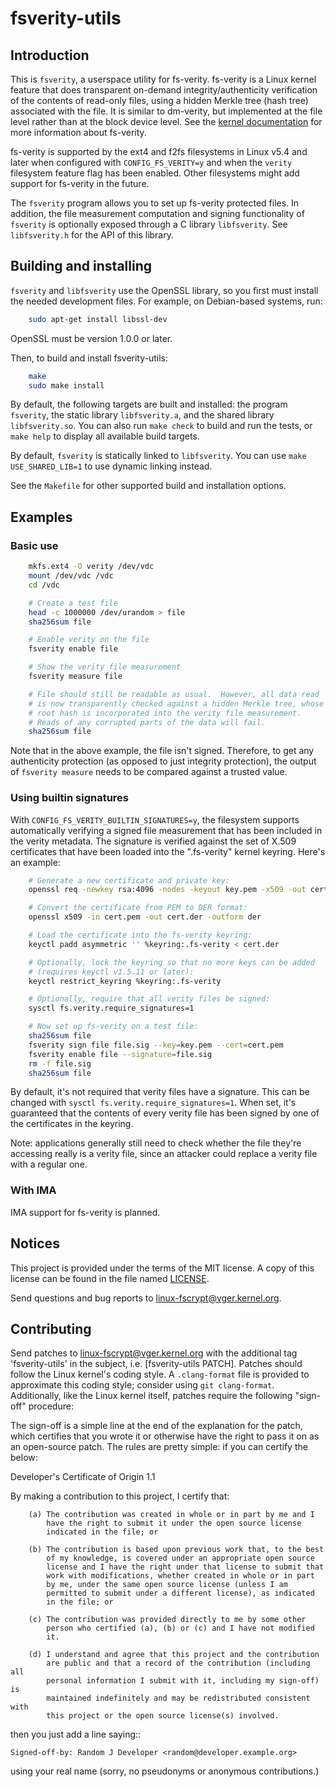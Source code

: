 # fsverity-utils

## Introduction

This is `fsverity`, a userspace utility for fs-verity.  fs-verity is a
Linux kernel feature that does transparent on-demand
integrity/authenticity verification of the contents of read-only
files, using a hidden Merkle tree (hash tree) associated with the
file.  It is similar to dm-verity, but implemented at the file level
rather than at the block device level.  See the [kernel
documentation](https://www.kernel.org/doc/html/latest/filesystems/fsverity.html)
for more information about fs-verity.

fs-verity is supported by the ext4 and f2fs filesystems in Linux v5.4
and later when configured with `CONFIG_FS_VERITY=y` and when the
`verity` filesystem feature flag has been enabled.  Other filesystems
might add support for fs-verity in the future.

The `fsverity` program allows you to set up fs-verity protected files.
In addition, the file measurement computation and signing
functionality of `fsverity` is optionally exposed through a C library
`libfsverity`.  See `libfsverity.h` for the API of this library.

## Building and installing

`fsverity` and `libfsverity` use the OpenSSL library, so you first
must install the needed development files.  For example, on
Debian-based systems, run:

```bash
    sudo apt-get install libssl-dev
```

OpenSSL must be version 1.0.0 or later.

Then, to build and install fsverity-utils:

```bash
    make
    sudo make install
```

By default, the following targets are built and installed: the program
`fsverity`, the static library `libfsverity.a`, and the shared library
`libfsverity.so`.  You can also run `make check` to build and run the
tests, or `make help` to display all available build targets.

By default, `fsverity` is statically linked to `libfsverity`.  You can
use `make USE_SHARED_LIB=1` to use dynamic linking instead.

See the `Makefile` for other supported build and installation options.

## Examples

### Basic use

```bash
    mkfs.ext4 -O verity /dev/vdc
    mount /dev/vdc /vdc
    cd /vdc

    # Create a test file
    head -c 1000000 /dev/urandom > file
    sha256sum file

    # Enable verity on the file
    fsverity enable file

    # Show the verity file measurement
    fsverity measure file

    # File should still be readable as usual.  However, all data read
    # is now transparently checked against a hidden Merkle tree, whose
    # root hash is incorporated into the verity file measurement.
    # Reads of any corrupted parts of the data will fail.
    sha256sum file
```

Note that in the above example, the file isn't signed.  Therefore, to
get any authenticity protection (as opposed to just integrity
protection), the output of `fsverity measure` needs to be compared
against a trusted value.

### Using builtin signatures

With `CONFIG_FS_VERITY_BUILTIN_SIGNATURES=y`, the filesystem supports
automatically verifying a signed file measurement that has been
included in the verity metadata.  The signature is verified against
the set of X.509 certificates that have been loaded into the
".fs-verity" kernel keyring.  Here's an example:

```bash
    # Generate a new certificate and private key:
    openssl req -newkey rsa:4096 -nodes -keyout key.pem -x509 -out cert.pem

    # Convert the certificate from PEM to DER format:
    openssl x509 -in cert.pem -out cert.der -outform der

    # Load the certificate into the fs-verity keyring:
    keyctl padd asymmetric '' %keyring:.fs-verity < cert.der

    # Optionally, lock the keyring so that no more keys can be added
    # (requires keyctl v1.5.11 or later):
    keyctl restrict_keyring %keyring:.fs-verity

    # Optionally, require that all verity files be signed:
    sysctl fs.verity.require_signatures=1

    # Now set up fs-verity on a test file:
    sha256sum file
    fsverity sign file file.sig --key=key.pem --cert=cert.pem
    fsverity enable file --signature=file.sig
    rm -f file.sig
    sha256sum file
```

By default, it's not required that verity files have a signature.
This can be changed with `sysctl fs.verity.require_signatures=1`.
When set, it's guaranteed that the contents of every verity file has
been signed by one of the certificates in the keyring.

Note: applications generally still need to check whether the file
they're accessing really is a verity file, since an attacker could
replace a verity file with a regular one.

### With IMA

IMA support for fs-verity is planned.

## Notices

This project is provided under the terms of the MIT license.  A copy
of this license can be found in the file named [LICENSE](LICENSE).

Send questions and bug reports to linux-fscrypt@vger.kernel.org.

## Contributing

Send patches to linux-fscrypt@vger.kernel.org with the additional tag
'fsverity-utils' in the subject, i.e. [fsverity-utils PATCH].  Patches
should follow the Linux kernel's coding style.  A `.clang-format` file
is provided to approximate this coding style; consider using
 `git clang-format`.  Additionally, like the Linux kernel itself,
patches require the following "sign-off" procedure:

The sign-off is a simple line at the end of the explanation for the
patch, which certifies that you wrote it or otherwise have the right
to pass it on as an open-source patch.  The rules are pretty simple:
if you can certify the below:

Developer's Certificate of Origin 1.1

By making a contribution to this project, I certify that:

        (a) The contribution was created in whole or in part by me and I
            have the right to submit it under the open source license
            indicated in the file; or

        (b) The contribution is based upon previous work that, to the best
            of my knowledge, is covered under an appropriate open source
            license and I have the right under that license to submit that
            work with modifications, whether created in whole or in part
            by me, under the same open source license (unless I am
            permitted to submit under a different license), as indicated
            in the file; or

        (c) The contribution was provided directly to me by some other
            person who certified (a), (b) or (c) and I have not modified
            it.

        (d) I understand and agree that this project and the contribution
            are public and that a record of the contribution (including all
            personal information I submit with it, including my sign-off) is
            maintained indefinitely and may be redistributed consistent with
            this project or the open source license(s) involved.

then you just add a line saying::

	Signed-off-by: Random J Developer <random@developer.example.org>

using your real name (sorry, no pseudonyms or anonymous contributions.)
